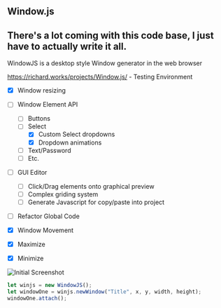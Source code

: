 ## Window.js
There's a lot coming with this code base, I just have to actually write it all.
----

WindowJS is a desktop style Window generator in the web browser

https://richard.works/projects/Window.js/ - Testing Environment

- [x] Window resizing
- [ ] Window Element API
    - [ ] Buttons
    - [ ] Select
        - [x] Custom Select dropdowns
        - [x] Dropdown animations
    - [ ] Text/Password
    - [ ] Etc.
- [ ] GUI Editor
    - [ ] Click/Drag elements onto graphical preview
    - [ ] Complex griding system
    - [ ] Generate Javascript for copy/paste into project
- [ ] Refactor Global Code
- [x] Window Movement
- [x] Maximize
- [x] Minimize


![Initial Screenshot](https://lh3.googleusercontent.com/v7BoUFXsUCu0gQdb3ckGhIlhReA0rBs_iAqP1neFJmFv6hpB3jJIigAD8JqF941ORnfUpN6eJoeRHb1xGOszxpKL1Pr2OBIttIWXdNyOZr2cKsJngYL9rD53zGOTBrFpvruUBBjVyw=w2400)

```javascript
let winjs = new WindowJS();
let windowOne = winjs.newWindow("Title", x, y, width, height);
windowOne.attach();
```
